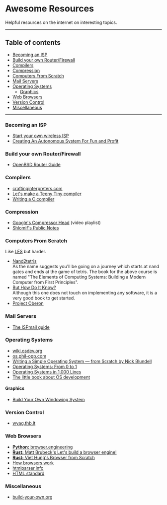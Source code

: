 # Awesome Resources

Helpful resources on the internet on interesting topics.

---

## Table of contents

- [Becoming an ISP](#becoming-an-isp)
- [Build your own Router/Firewall](#build-your-own-routerfirewall)
- [Compilers](#compilers)
- [Compression](#compression)
- [Computers From Scratch](#computers-from-scratch)
- [Mail Servers](#mail-servers)
- [Operating Systems](#operating-systems)
  - [Graphics](#graphics)
- [Web Browsers](#web-browsers)
- [Version Control](#version-control)
- [Miscellaneous](#miscellaneous)

---

### Becoming an ISP

- [Start your own wireless ISP](https://startyourownisp.com)
- [Creating An Autonomous System For Fun and Profit](https://blog.thelifeofkenneth.com/2017/11/creating-autonomous-system-for-fun-and.html)

### Build your own Router/Firewall

- [OpenBSD Router Guide](https://openbsdrouterguide.net/)

### Compilers

- [craftinginterpreters.com](https://craftinginterpreters.com/contents.html)
- [Let's make a Teeny Tiny compiler](https://austinhenley.com/blog/teenytinycompiler1.html)
- [Writing a C compiler](https://norasandler.com/2017/11/29/Write-a-Compiler.html)

### Compression

- [Google's Compressor Head](https://www.youtube.com/playlist?list=PLOU2XLYxmsIJGErt5rrCqaSGTMyyqNt2H) (video playlist)
- [Shlomif's Public Notes](https://github.com/shlomif/shlomif-public-notes/blob/master/notes/compression.md)

### Computers From Scratch

Like [LFS](https://www.linuxfromscratch.org/) but harder.

- [Nand2tetris](https://www.nand2tetris.org/) \
  As the name suggests you'll be going on a journey which starts at nand gates and ends at the game of tetris.
  The book for the above course is named "The Elements of Computing Systems: Building a Modern Computer from First
  Principles".
- [But How Do It Know?](http://www.buthowdoitknow.com/)\
  Although this one does not touch on implementing any software, it is a very good book to get started.
- [Project Oberon](https://www.projectoberon.net/)

### Mail Servers

- [The ISPmail guide](https://workaround.org)

### Operating Systems

- [wiki.osdev.org](https://wiki.osdev.org)
- [os.phil-opp.com](https://os.phil-opp.com/)
- [Writing a Simple Operating System — from Scratch by Nick Blundell](https://www.cs.bham.ac.uk/~exr/lectures/opsys/10_11/lectures/os-dev.pdf)
- [Operating Systems: From 0 to 1](https://github.com/tuhdo/os01)
- [Operating Systems in 1,000 Lines](https://operating-system-in-1000-lines.vercel.app/)
- [The little book about OS development](https://littleosbook.github.io/)

#### Graphics

- [Build Your Own Windowing System](https://jmarlin.github.io/wsbe/)

### Version Control

- [wyag.thb.lt](https://wyag.thb.lt/)

### Web Browsers

- [__Python:__ browser.engineering](https://browser.engineering/)
- [__Rust:__ Matt Brubeck's Let's build a browser engine!](https://limpet.net/mbrubeck/2014/08/08/toy-layout-engine-1.html)
- [__Rust:__ Viet Hung's Browser from Scratch](https://viethung.space/blog/2020/05/29/Browser-from-Scratch-Introduction/)
- [How browsers work](https://web.dev/howbrowserswork/)
- [htmlparser.info](https://htmlparser.info/)
- [HTML standard](https://html.spec.whatwg.org/multipage/)

### Miscellaneous

- [build-your-own.org](https://build-your-own.org/)
